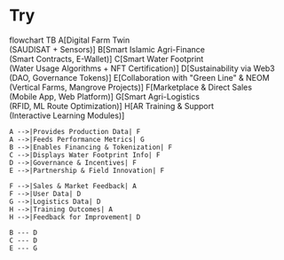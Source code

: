 # Try
flowchart TB
    A[Digital Farm Twin<br/>(SAUDISAT + Sensors)]
    B[Smart Islamic Agri-Finance<br/>(Smart Contracts, E-Wallet)]
    C[Smart Water Footprint<br/>(Water Usage Algorithms + NFT Certification)]
    D[Sustainability via Web3<br/>(DAO, Governance Tokens)]
    E[Collaboration with "Green Line" & NEOM<br/>(Vertical Farms, Mangrove Projects)]
    F[Marketplace & Direct Sales<br/>(Mobile App, Web Platform)]
    G[Smart Agri-Logistics<br/>(RFID, ML Route Optimization)]
    H[AR Training & Support<br/>(Interactive Learning Modules)]
    
    A -->|Provides Production Data| F
    A -->|Feeds Performance Metrics| G
    B -->|Enables Financing & Tokenization| F
    C -->|Displays Water Footprint Info| F
    D -->|Governance & Incentives| F
    E -->|Partnership & Field Innovation| F
    
    F -->|Sales & Market Feedback| A
    F -->|User Data| D
    G -->|Logistics Data| D
    H -->|Training Outcomes| A
    H -->|Feedback for Improvement| D
    
    B --- D
    C --- D
    E --- G
